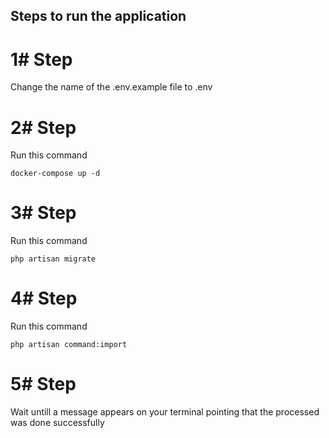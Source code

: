 
## Steps to run the application

# 1# Step
Change the name of the .env.example file to .env

# 2# Step
Run this command
```
docker-compose up -d
```

# 3# Step
Run this command
```
php artisan migrate
```

# 4# Step
Run this command
```
php artisan command:import
```

# 5# Step
Wait untill a message appears on your terminal pointing that the processed was done successfully